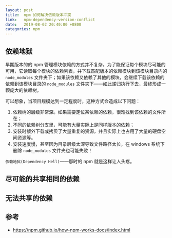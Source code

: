 ```yaml
---
layout: post
title:  npm 如何解决依赖版本冲突
link:   npm-dependency-version-conflict
date:   2019-08-02 20:40:00 +0800
categories: npm
---
```


## 依赖地狱

早期版本的的 npm 管理模块依赖的方式并不复杂。为了能保证每个模块尽可能的可用，它读取每个模块的依赖列表，并下载匹配版本的依赖模块到该模块目录内的 `node_modules` 文件夹下；如果该依赖又依赖了其他的模块，会继续下载该依赖的依赖到该模块目录的 `node_modules` 文件夹下——如此递归执行下去，最终形成一颗庞大的依赖树。

可以想象，当项目规模达到一定程度时，这种方式会造成以下问题：

1. 依赖树的层级非常深。如果需要定位某依赖的依赖，很难找到该依赖的文件所在；
2. 不同的依赖树分支里，可能有大量实际上是同样版本的依赖；
3. 安装时额外下载或拷贝了大量重复的资源，并且实际上也占用了大量的硬盘空间资源等。
4. 安装速度慢，甚至因为目录层级太深导致文件路径太长，在 windows 系统下删除 `node_modules` 文件夹也可能失败！

`依赖地狱(Dependency Hell)`——那时的 npm 就是这样让人头疼。

## 尽可能的共享相同的依赖

## 无法共享的依赖

## 参考

- <https://npm.github.io/how-npm-works-docs/index.html>
